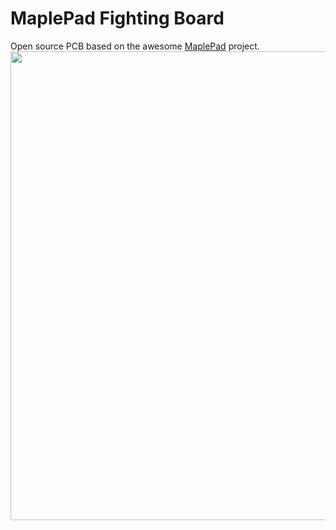 # MaplePad Fighting Board
Open source PCB based on the awesome [MaplePad](github.com/mackieks/MaplePad) project.
<img src="images/MPFB.png" width="750">